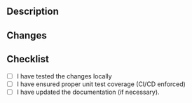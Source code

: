 ## Description
<!-- Describe the purpose of this pull request -->

## Changes
<!-- List the changes introduced by this pull request -->

## Checklist
- [ ] I have tested the changes locally
- [ ] I have ensured proper unit test coverage (CI/CD enforced)
- [ ] I have updated the documentation (if necessary).
